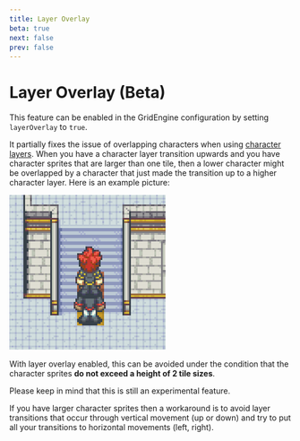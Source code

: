 ```yaml
---
title: Layer Overlay
beta: true
next: false
prev: false
---
```


# Layer Overlay (Beta)

This feature can be enabled in the GridEngine configuration by setting `layerOverlay` to `true`.

It partially fixes the issue of overlapping characters when using [character layers](../character-layers).
When you have a character layer transition upwards and you have character sprites that are larger than one tile, then a lower character might be overlapped by a character that just made the transition up to a higher character layer. Here is an example picture:

![Overlapping characters issue demonstration](../../img/char-layers-char-overlap.png)

With layer overlay enabled, this can be avoided under the condition that the character sprites **do not exceed a height of 2 tile sizes**.

Please keep in mind that this is still an experimental feature.

If you have larger character sprites then a workaround is to avoid layer transitions that occur through vertical movement (up or down) and try to put all your transitions to horizontal movements (left, right).
